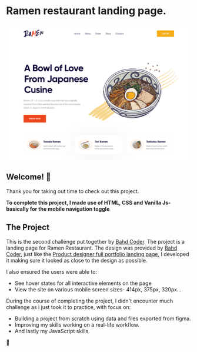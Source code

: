 # Ramen restaurant landing page.

![Design preview for the project](./design/Ramen.png)

## Welcome! 👋

Thank you for taking out time to check out this project.

**To complete this project, I made use of HTML, CSS and Vanilla Js- basically for the mobile navigation toggle**

## The Project

This is the second challenge put together by [Bahd Coder](https://twitter.com/bahdcoder). The project is a landing page for Ramen Restaurant. The design was provided by [Bahd Coder](https://twitter.com/bahdcoder), just like the [Product designer full portfolio landing page](https://github.com/uzoway/product-designer-landing), I developed it making sure it looked as close to the design as possible.

I also ensured the users were able to:

- See hover states for all interactive elements on the page
- View the site on various mobile screen sizes- 414px, 375px, 320px...

During the course of completing the project, I didn't encounter much challenge as i just took it to practice, with focus on:

- Building a project from scratch using data and files exported from figma.
- Improving my skills working on a real-life workflow.
- And lastly my JavaScript skills.

🚀
